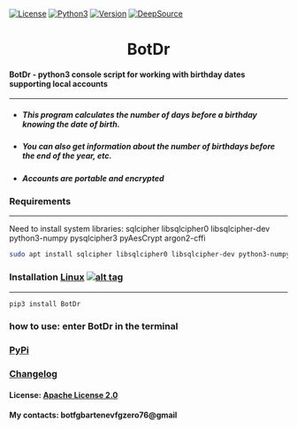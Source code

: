 [![License](https://img.shields.io/badge/License-Apache_2.0-blue.svg?style=flat-square)](https://github.com/botfg/BotDr/blob/master/LICENSE)  [![Python3](https://img.shields.io/badge/Python-3-green.svg?style=flat-square)](https://www.python.org/downloads/) [![Version](https://img.shields.io/pypi/v/BotDr?style=flat-square)](https://pypi.org/project/BotDr/) [![DeepSource](https://static.deepsource.io/deepsource-badge-light-mini.svg)](https://deepsource.io/gh/botfg/BotDr/?ref=repository-badge)
# <center> BotDr </center>
#### BotDr - python3 console script for working with birthday dates supporting local accounts
------------
* ##### This program calculates the number of days before a birthday knowing the date of birth.
* ##### You can also get information about the number of birthdays before the end of the year, etc.
* ##### Accounts are portable and encrypted

### Requirements
------------
Need to install system libraries: sqlcipher libsqlcipher0 libsqlcipher-dev python3-numpy pysqlcipher3 pyAesCrypt argon2-cffi


```bash
sudo apt install sqlcipher libsqlcipher0 libsqlcipher-dev python3-numpy; pip3 install pysqlcipher3; pip3 install pyAesCrypt; pip3 install argon2-cffi
```

### Installation [Linux](https://wikipedia.org/wiki/Linux) [![alt tag](http://icons.iconarchive.com/icons/dakirby309/simply-styled/32/OS-Linux-icon.png)](https://wikipedia.org/wiki/Linux)
------------

```bash
pip3 install BotDr
```
### how to use: enter BotDr in the terminal

### [PyPi](https://pypi.org/project/BotDr/)

### [Changelog](https://github.com/botfg/BotDr/blob/master/CHANGELOG.md)

#### License: [Apache License 2.0](https://apache.org/licenses/LICENSE-2.0.txt)

#### My contacts: botfgbartenevfgzero76@gmail
